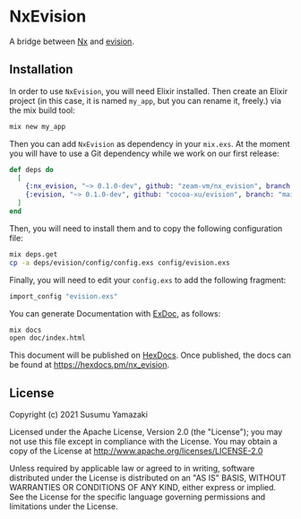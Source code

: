 # NxEvision

A bridge between [Nx](https://github.com/elixir-nx/nx) and [evision](https://github.com/cocoa-xu/evision).

## Installation

In order to use `NxEvision`, you will need Elixir installed.
Then create an Elixir project (in this case, it is named `my_app`, but you can rename it, freely.) via the mix build tool:

```zsh
mix new my_app
```

Then you can add `NxEvision` as dependency in your `mix.exs`.
At the moment you will have to use a Git dependency while we work on our first release:

```elixir
def deps do
  [
    {:nx_evision, "~> 0.1.0-dev", github: "zeam-vm/nx_evision", branch: "main"},
    {:evision, "~> 0.1.0-dev", github: "cocoa-xu/evision", branch: "main"}
  ]
end
```

Then, you will need to install them and to copy the following configuration file:

```zsh
mix deps.get
cp -a deps/evision/config/config.exs config/evision.exs
```

Finally, you will need to edit your `config.exs` to add the following fragment:

```elixir
import_config "evision.exs"
```

You can generate Documentation with [ExDoc](https://github.com/elixir-lang/ex_doc), as follows:

```zsh
mix docs
open doc/index.html
```

This document will be published on [HexDocs](https://hexdocs.pm). Once published, the docs can
be found at <https://hexdocs.pm/nx_evision>.

## License

Copyright (c) 2021 Susumu Yamazaki

Licensed under the Apache License, Version 2.0 (the "License"); you may not use this file except in compliance with the License. You may obtain a copy of the License at http://www.apache.org/licenses/LICENSE-2.0

Unless required by applicable law or agreed to in writing, software distributed under the License is distributed on an "AS IS" BASIS, WITHOUT WARRANTIES OR CONDITIONS OF ANY KIND, either express or implied. See the License for the specific language governing permissions and limitations under the License.

